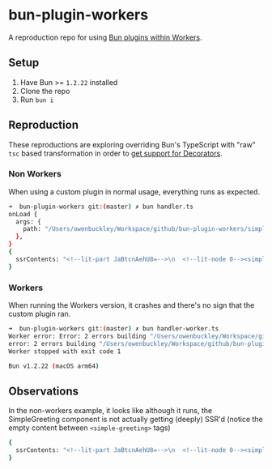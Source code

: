 # bun-plugin-workers

A reproduction repo for using [Bun plugins within Workers](https://github.com/oven-sh/bun/issues/12608).

## Setup

1. Have Bun >= `1.2.22` installed
1. Clone the repo
1. Run `bun i`

## Reproduction

These reproductions are exploring overriding Bun's TypeScript with "raw" `tsc` based transformation in order to [get support for Decorators](https://github.com/oven-sh/bun/issues/4122).

### Non Workers

When using a custom plugin in normal usage, everything runs as expected.

```sh
➜  bun-plugin-workers git:(master) ✗ bun handler.ts
onLoad {
  args: {
    path: "/Users/owenbuckley/Workspace/github/bun-plugin-workers/simple-greeting.ts",
  },
}
{
  ssrContents: "<!--lit-part JaBtcnAehU8=-->\n  <!--lit-node 0--><simple-greeting name=\"Bun\"></simple-greeting>\n<!--/lit-part-->",
}
```

### Workers

When running the Workers version, it crashes and there's no sign that the custom plugin ran.

```sh
➜  bun-plugin-workers git:(master) ✗ bun handler-worker.ts 
Worker error: Error: 2 errors building "/Users/owenbuckley/Workspace/github/bun-plugin-workers/simple-greeting.ts"
error: 2 errors building "/Users/owenbuckley/Workspace/github/bun-plugin-workers/simple-greeting.ts"
Worker stopped with exit code 1

Bun v1.2.22 (macOS arm64)
```

## Observations

In the non-workers example, it looks like although it runs, the SimpleGreeting component is not actually getting (deeply) SSR'd (notice the empty content between `<simple-greeting>` tags)

```sh
{
  ssrContents: "<!--lit-part JaBtcnAehU8=-->\n  <!--lit-node 0--><simple-greeting name=\"Bun\"></simple-greeting>\n<!--/lit-part-->",
}
```